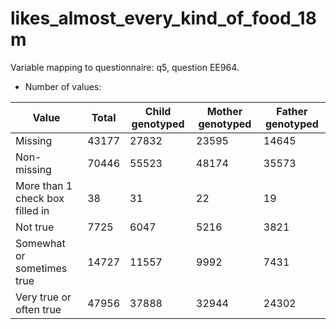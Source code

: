 # likes_almost_every_kind_of_food_18m
Variable mapping to questionnaire: q5, question EE964.
- Number of values:

| Value | Total | Child genotyped | Mother genotyped | Father genotyped |
| ----- | ----- | --------------- | ---------------- | ---------------- |
| Missing | 43177 | 27832 | 23595 | 14645 |
| Non-missing | 70446 | 55523 | 48174 | 35573 |
| More than 1 check box filled in | 38 | 31 | 22 |19 |
| Not true | 7725 | 6047 | 5216 |3821 |
| Somewhat or sometimes true | 14727 | 11557 | 9992 |7431 |
| Very true or often true | 47956 | 37888 | 32944 |24302 |



